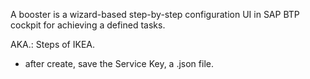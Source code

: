 A booster is a wizard-based step-by-step configuration UI in SAP BTP cockpit for achieving a defined tasks.

AKA.: Steps of IKEA. 
+ after create, save the Service Key, a .json file. 
